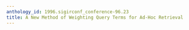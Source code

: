 ```yaml
---
anthology_id: 1996.sigirconf_conference-96.23
title: A New Method of Weighting Query Terms for Ad-Hoc Retrieval
---
```

